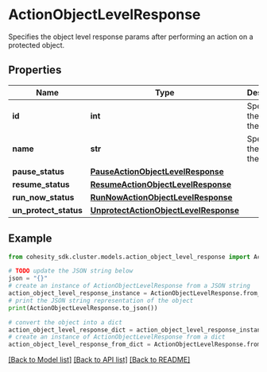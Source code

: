 # ActionObjectLevelResponse

Specifies the object level response params after performing an action on a protected object.

## Properties

Name | Type | Description | Notes
------------ | ------------- | ------------- | -------------
**id** | **int** | Specifies the ID of the object. | 
**name** | **str** | Specifies the name of the object. | [optional] [readonly] 
**pause_status** | [**PauseActionObjectLevelResponse**](PauseActionObjectLevelResponse.md) |  | [optional] 
**resume_status** | [**ResumeActionObjectLevelResponse**](ResumeActionObjectLevelResponse.md) |  | [optional] 
**run_now_status** | [**RunNowActionObjectLevelResponse**](RunNowActionObjectLevelResponse.md) |  | [optional] 
**un_protect_status** | [**UnprotectActionObjectLevelResponse**](UnprotectActionObjectLevelResponse.md) |  | [optional] 

## Example

```python
from cohesity_sdk.cluster.models.action_object_level_response import ActionObjectLevelResponse

# TODO update the JSON string below
json = "{}"
# create an instance of ActionObjectLevelResponse from a JSON string
action_object_level_response_instance = ActionObjectLevelResponse.from_json(json)
# print the JSON string representation of the object
print(ActionObjectLevelResponse.to_json())

# convert the object into a dict
action_object_level_response_dict = action_object_level_response_instance.to_dict()
# create an instance of ActionObjectLevelResponse from a dict
action_object_level_response_from_dict = ActionObjectLevelResponse.from_dict(action_object_level_response_dict)
```
[[Back to Model list]](../README.md#documentation-for-models) [[Back to API list]](../README.md#documentation-for-api-endpoints) [[Back to README]](../README.md)


